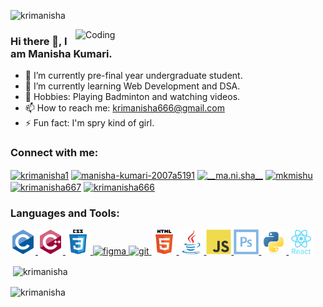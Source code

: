 <p align="left"> <img src="https://komarev.com/ghpvc/?username=krimanisha&label=Profile%20views&color=129e00&style=plastic" alt="krimanisha" /> </p>
<img align="right" alt="Coding" width="400" src="https://resultpediabd.com/wp-content/uploads/2019/08/me.gif">

### Hi there 👋, I am Manisha Kumari.

- 🔭 I’m currently pre-final year undergraduate student.
- 🌱 I’m currently learning Web Development and DSA.<!-- - 👯 I’m looking to collaborate on open source. -->
- 💬 Hobbies: Playing Badminton and watching videos.
- 📫 How to reach me: krimanisha666@gmail.com
- ⚡ Fun fact: I'm spry kind of girl.

<h3 align="left">Connect with me:</h3>
<p align="left">
<a href="https://twitter.com/krimanisha1" target="blank"><img align="center" src="https://raw.githubusercontent.com/rahuldkjain/github-profile-readme-generator/master/src/images/icons/Social/twitter.svg" alt="krimanisha1" height="30" width="40" /></a>
<a href="https://linkedin.com/in/manisha-kumari-2007a5191" target="blank"><img align="center" src="https://raw.githubusercontent.com/rahuldkjain/github-profile-readme-generator/master/src/images/icons/Social/linked-in-alt.svg" alt="manisha-kumari-2007a5191" height="30" width="40" /></a>
<a href="https://instagram.com/__ma.ni.sha__" target="blank"><img align="center" src="https://raw.githubusercontent.com/rahuldkjain/github-profile-readme-generator/master/src/images/icons/Social/instagram.svg" alt="__ma.ni.sha__" height="30" width="40" /></a>
<a href="https://www.codechef.com/users/mkmishu" target="blank"><img align="center" src="https://cdn.jsdelivr.net/npm/simple-icons@3.1.0/icons/codechef.svg" alt="mkmishu" height="30" width="40" /></a>
<a href="https://www.hackerrank.com/krimanisha667" target="blank"><img align="center" src="https://raw.githubusercontent.com/rahuldkjain/github-profile-readme-generator/master/src/images/icons/Social/hackerrank.svg" alt="krimanisha667" height="30" width="40" /></a>
<a href="https://auth.geeksforgeeks.org/user/krimanisha666" target="blank"><img align="center" src="https://raw.githubusercontent.com/rahuldkjain/github-profile-readme-generator/master/src/images/icons/Social/geeks-for-geeks.svg" alt="krimanisha666" height="30" width="40" /></a>
</p>

<h3 align="left">Languages and Tools:</h3>
<p align="left"> <a href="https://www.cprogramming.com/" target="_blank"> <img src="https://raw.githubusercontent.com/devicons/devicon/master/icons/c/c-original.svg" alt="c" width="40" height="40"/> </a> <a href="https://www.w3schools.com/cpp/" target="_blank"> <img src="https://raw.githubusercontent.com/devicons/devicon/master/icons/cplusplus/cplusplus-original.svg" alt="cplusplus" width="40" height="40"/> </a> <a href="https://www.w3schools.com/css/" target="_blank"> <img src="https://raw.githubusercontent.com/devicons/devicon/master/icons/css3/css3-original-wordmark.svg" alt="css3" width="40" height="40"/> </a> <a href="https://www.figma.com/" target="_blank"> <img src="https://www.vectorlogo.zone/logos/figma/figma-icon.svg" alt="figma" width="40" height="40"/> </a> <a href="https://git-scm.com/" target="_blank"> <img src="https://www.vectorlogo.zone/logos/git-scm/git-scm-icon.svg" alt="git" width="40" height="40"/> </a> <a href="https://www.w3.org/html/" target="_blank"> <img src="https://raw.githubusercontent.com/devicons/devicon/master/icons/html5/html5-original-wordmark.svg" alt="html5" width="40" height="40"/> </a> <a href="https://www.java.com" target="_blank"> <img src="https://raw.githubusercontent.com/devicons/devicon/master/icons/java/java-original.svg" alt="java" width="40" height="40"/> </a> <a href="https://developer.mozilla.org/en-US/docs/Web/JavaScript" target="_blank"> <img src="https://raw.githubusercontent.com/devicons/devicon/master/icons/javascript/javascript-original.svg" alt="javascript" width="40" height="40"/> </a> <a href="https://www.photoshop.com/en" target="_blank"> <img src="https://raw.githubusercontent.com/devicons/devicon/master/icons/photoshop/photoshop-line.svg" alt="photoshop" width="40" height="40"/> </a> <a href="https://www.python.org" target="_blank"> <img src="https://raw.githubusercontent.com/devicons/devicon/master/icons/python/python-original.svg" alt="python" width="40" height="40"/> </a> <a href="https://reactjs.org/" target="_blank"> <img src="https://raw.githubusercontent.com/devicons/devicon/master/icons/react/react-original-wordmark.svg" alt="react" width="40" height="40"/> </a> </p>

<!--<p><img align="left" src="https://github-readme-stats.vercel.app/api/top-langs?username=krimanisha&show_icons=true&locale=en&layout=compact" alt="krimanisha" /></p> -->

<p>&nbsp;<img align="center" src="https://github-readme-stats.vercel.app/api?username=krimanisha&show_icons=true&locale=en" alt="krimanisha" /></p>

<p><img align="center" src="https://github-readme-streak-stats.herokuapp.com/?user=krimanisha&" alt="krimanisha" /></p>
